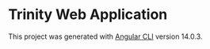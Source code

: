 # Trinity Web Application

This project was generated with [Angular CLI](https://github.com/angular/angular-cli) version 14.0.3.
